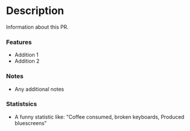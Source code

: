 # Description
Information about this PR.

### Features
+ Addition 1
+ Addition 2

### Notes
- Any additional notes

### Statistsics
- A funny statistic like: "Coffee consumed, broken keyboards, Produced bluescreens"
